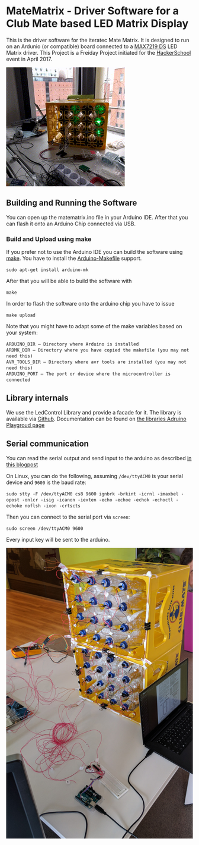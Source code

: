 MateMatrix - Driver Software for a Club Mate based LED Matrix Display
=====================================================================

This is the driver software for the iteratec Mate Matrix. It is designed to run on an Ardunio (or compatible) board connected to a [MAX7219 DS](http://playground.arduino.cc/Main/MAX72XXHardware) LED Matrix driver.
This Project is a Freiday Project initiated for the [HackerSchool](http://hacker-school.de/) event in April 2017.

![A Single Case MateMatrix in Action](img/matematrix.gif)

## Building and Running the Software

You can open up the matematrix.ino file in your Arduino IDE. After that you can flash it onto an Arduino Chip connected via USB.

### Build and Upload using make

If you prefer not to use the Arduino IDE you can build the software using [make](https://de.wikipedia.org/wiki/Make). You have to install the [Arduino-Makefile](https://github.com/sudar/Arduino-Makefile) support.

    sudo apt-get install arduino-mk

After that you will be able to build the software with

    make

In order to flash the software onto the arduino chip you have to issue

    make upload

Note that you might have to adapt some of the make variables based on your system:

    ARDUINO_DIR – Directory where Arduino is installed
    ARDMK_DIR – Directory where you have copied the makefile (you may not need this)
    AVR_TOOLS_DIR – Directory where avr tools are installed (you may not need this)
	ARDUINO_PORT – The port or device where the microcontroller is connected

## Library internals

We use the LedControl Library and provide a facade for it. The library is available via [Github](https://github.com/wayoda/LedControl). Documentation can be found on [the libraries Adruino Playgroud page](http://playground.arduino.cc/Main/LedControl)

## Serial communication
You can read the serial output and send input to the arduino as described [in this blogpost](http://playground.arduino.cc/Interfacing/LinuxTTY)

On Linux, you can do the following, assuming `/dev/ttyACM0` is your serial device and `9600` is the baud rate:

    sudo stty -F /dev/ttyACM0 cs8 9600 ignbrk -brkint -icrnl -imaxbel -opost -onlcr -isig -icanon -iexten -echo -echoe -echok -echoctl -echoke noflsh -ixon -crtscts

Then you can connect to the serial port via `screen`:

    sudo screen /dev/ttyACM0 9600

Every input key will be sent to the arduino.



![Ongoing Development Snapshot](img/matematrix.jpg)

